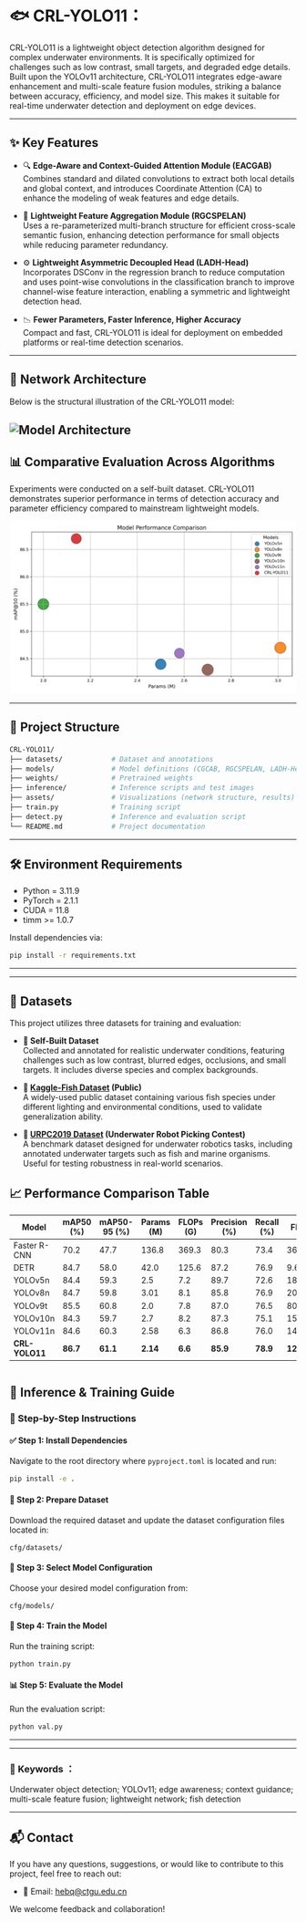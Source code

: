 
# 🐟 CRL-YOLO11：

CRL-YOLO11 is a lightweight object detection algorithm designed for complex underwater environments. It is specifically optimized for challenges such as low contrast, small targets, and degraded edge details. Built upon the YOLOv11 architecture, CRL-YOLO11 integrates edge-aware enhancement and multi-scale feature fusion modules, striking a balance between accuracy, efficiency, and model size. This makes it suitable for real-time underwater detection and deployment on edge devices.

---

## ✨ Key Features

- 🔍 **Edge-Aware and Context-Guided Attention Module (EACGAB)**  
  Combines standard and dilated convolutions to extract both local details and global context, and introduces Coordinate Attention (CA) to enhance the modeling of weak features and edge details.

- 🧩 **Lightweight Feature Aggregation Module (RGCSPELAN)**  
  Uses a re-parameterized multi-branch structure for efficient cross-scale semantic fusion, enhancing detection performance for small objects while reducing parameter redundancy.

- ⚙️ **Lightweight Asymmetric Decoupled Head (LADH-Head)**  
  Incorporates DSConv in the regression branch to reduce computation and uses point-wise convolutions in the classification branch to improve channel-wise feature interaction, enabling a symmetric and lightweight detection head.

- 📉 **Fewer Parameters, Faster Inference, Higher Accuracy**  
  Compact and fast, CRL-YOLO11 is ideal for deployment on embedded platforms or real-time detection scenarios.


---

## 🧠 Network Architecture

Below is the structural illustration of the CRL-YOLO11 model:

![Model Architecture](./assets/EACGB.png)
---

## 📊 Comparative Evaluation Across Algorithms

Experiments were conducted on a self-built dataset. CRL-YOLO11 demonstrates superior performance in terms of detection accuracy and parameter efficiency compared to mainstream lightweight models.

![Detection Comparison](./assets/model_comparison.png)

---



## 📁 Project Structure

```bash
CRL-YOLO11/
├── datasets/            # Dataset and annotations
├── models/              # Model definitions (CGCAB, RGCSPELAN, LADH-Head)
├── weights/             # Pretrained weights
├── inference/           # Inference scripts and test images
├── assets/              # Visualizations (network structure, results)
├── train.py             # Training script
├── detect.py            # Inference and evaluation script
└── README.md            # Project documentation
````

---

## 🛠️ Environment Requirements

* Python = 3.11.9
* PyTorch = 2.1.1
* CUDA = 11.8
* timm >= 1.0.7

Install dependencies via:

```bash
pip install -r requirements.txt
```

---

---

## 📂 Datasets

This project utilizes three datasets for training and evaluation:

- **🔧 Self-Built Dataset**  
  Collected and annotated for realistic underwater conditions, featuring challenges such as low contrast, blurred edges, occlusions, and small targets. It includes diverse species and complex backgrounds.

- **🐠 [Kaggle-Fish Dataset](https://www.kaggle.com/datasets) (Public)**  
  A widely-used public dataset containing various fish species under different lighting and environmental conditions, used to validate generalization ability.

- **🌊 [URPC2019 Dataset](https://www.cnurpc.org/) (Underwater Robot Picking Contest)**  
  A benchmark dataset designed for underwater robotics tasks, including annotated underwater targets such as fish and marine organisms. Useful for testing robustness in real-world scenarios.



## 📈 Performance Comparison Table

| Model          | mAP50 (%) | mAP50-95 (%) | Params (M) | FLOPs (G) | Precision (%) | Recall (%) | FPS       | Weights (MB) |
| -------------- | --------- | ------------ | ---------- | --------- | ------------- | ---------- | --------- | ------------ |
| Faster R-CNN   | 70.2      | 47.7         | 136.8      | 369.3     | 80.3          | 73.4       | 36.8      | 528          |
| DETR           | 84.7      | 58.0         | 42.0       | 125.6     | 87.2          | 76.9       | 9.6       | 82.0         |
| YOLOv5n        | 84.4      | 59.3         | 2.5        | 7.2       | 89.7          | 72.6       | 183.8     | 5.0          |
| YOLOv8n        | 84.7      | 59.8         | 3.01       | 8.1       | 85.8          | 76.9       | 201.6     | 6.0          |
| YOLOv9t        | 85.5      | 60.8         | 2.0        | 7.8       | 87.0          | 76.5       | 80.2      | 4.4          |
| YOLOv10n       | 84.3      | 59.7         | 2.7        | 8.2       | 87.3          | 75.1       | 155.4     | 5.5          |
| YOLOv11n       | 84.6      | 60.3         | 2.58       | 6.3       | 86.8          | 76.0       | 148.2     | 5.2          |
| **CRL-YOLO11** | **86.7**  | **61.1**     | **2.14**   | **6.6**   | **85.9**      | **78.9**   | **122.7** | **4.5**      |

```
````

## 🔧 Inference & Training Guide

### 🧪 Step-by-Step Instructions

#### ✅ Step 1: Install Dependencies

Navigate to the root directory where `pyproject.toml` is located and run:

```bash
pip install -e .
````

#### 📁 Step 2: Prepare Dataset

Download the required dataset and update the dataset configuration files located in:

```
cfg/datasets/
```

#### 🧠 Step 3: Select Model Configuration

Choose your desired model configuration from:

```
cfg/models/
```

#### 🚀 Step 4: Train the Model

Run the training script:

```bash
python train.py
```

#### 📊 Step 5: Evaluate the Model

Run the evaluation script:

```bash
python val.py
```

---


---

### 🔑 Keywords ：



Underwater object detection; YOLOv11; edge awareness; context guidance; multi-scale feature fusion; lightweight network; fish detection

---

## 📬 Contact

If you have any questions, suggestions, or would like to contribute to this project, feel free to reach out:

- 📧 Email: hebq@ctgu.edu.cn  



We welcome feedback and collaboration!





